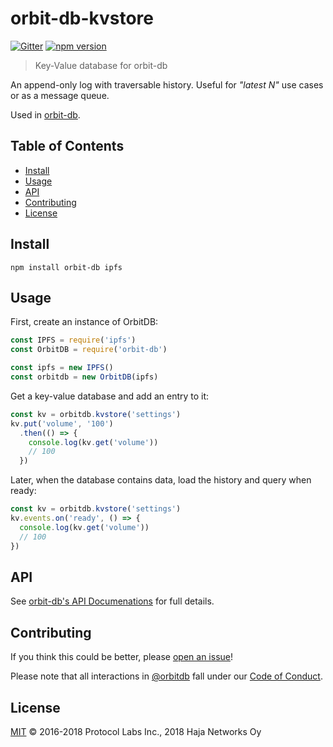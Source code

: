 # orbit-db-kvstore

[![Gitter](https://img.shields.io/gitter/room/nwjs/nw.js.svg)](https://gitter.im/orbitdb/Lobby)
[![npm version](https://badge.fury.io/js/orbit-db-kvstore.svg)](https://badge.fury.io/js/orbit-db-kvstore)

> Key-Value database for orbit-db

An append-only log with traversable history. Useful for *"latest N"* use cases or as a message queue.

Used in [orbit-db](https://github.com/haadcode/orbit-db).

## Table of Contents

- [Install](#install)
- [Usage](#usage)
- [API](#api)
- [Contributing](#contributing)
- [License](#license)

## Install
```
npm install orbit-db ipfs
```

## Usage

First, create an instance of OrbitDB:

```javascript
const IPFS = require('ipfs')
const OrbitDB = require('orbit-db')

const ipfs = new IPFS()
const orbitdb = new OrbitDB(ipfs)
```

Get a key-value database and add an entry to it:

```javascript
const kv = orbitdb.kvstore('settings')
kv.put('volume', '100')
  .then(() => {
    console.log(kv.get('volume'))
    // 100
  })
```

Later, when the database contains data, load the history and query when ready:

```javascript
const kv = orbitdb.kvstore('settings')
kv.events.on('ready', () => {
  console.log(kv.get('volume'))
  // 100
})
```

## API

See [orbit-db's API Documenations](https://github.com/haadcode/orbit-db/blob/master/API.md#kvstorename) for full details.

## Contributing

If you think this could be better, please [open an issue](https://github.com/orbitdb/orbit-db-kvstore/issues/new)!

Please note that all interactions in [@orbitdb](https://github.com/orbitdb) fall under our [Code of Conduct](CODE_OF_CONDUCT.md).

## License

[MIT](LICENSE) ©️ 2016-2018 Protocol Labs Inc., 2018 Haja Networks Oy
